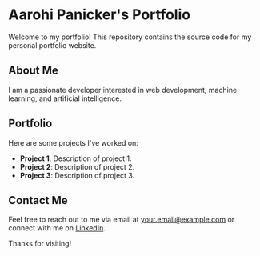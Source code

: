 # Aarohi Panicker's Portfolio

Welcome to my portfolio! This repository contains the source code for my personal portfolio website.

## About Me

I am a passionate developer interested in web development, machine learning, and artificial intelligence.

## Portfolio

Here are some projects I've worked on:

- **Project 1**: Description of project 1.
- **Project 2**: Description of project 2.
- **Project 3**: Description of project 3.

## Contact Me

Feel free to reach out to me via email at [your.email@example.com](mailto:your.email@example.com) or connect with me on [LinkedIn](https://www.linkedin.com/in/yourlinkedin).

Thanks for visiting!
